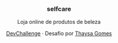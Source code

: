 <h3 align="center">selfcare</h3>
<p align="center">
  Loja online de produtos de beleza
</p>
<p align="center">
  <a href="https://devchallenge.now.sh/detail/5f14fad2130a5d78f89d9642">DevChallenge</a> · 
Desafio por <a href="https://github.com/thaysagomes/selfcare">Thaysa Gomes</a>
</p>
